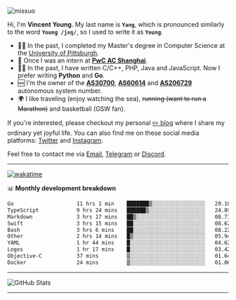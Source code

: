 <p align="left"> <img src="https://komarev.com/ghpvc/?username=missuo&label=Profile%20views&color=0e75b6&style=flat" alt="missuo" /> </p>


Hi, I'm **Vincent Young**. My last name is **`Yang`**, which is pronounced similarly to the word **`Young /jʌŋ/`**, so I used to write it as **`Young`**. 

-  👨‍🎓 In the past, I completed my Master's degree in Computer Science at the [University of Pittsburgh](https://www.pitt.edu).
-  💼 Once I was an intern at **[PwC AC Shanghai](https://www.linkedin.com/company/pwc-ac-shanghai/)**.
-  👨‍💻 In the past, I have written C/C++, PHP, Java and JavaScript. Now I prefer writing **Python** and **Go**.
-  🆕 I'm the owner of the **[AS30700](https://bgp.tools/as/30700)**, **[AS60614](https://bgp.tools/as/60614)** and **[AS206729](https://bgp.tools/as/206729)** autonomous system number.
-  🌍 I like traveling (enjoy watching the sea), ~~running (want to run a Marathon)~~ and basketball (GSW fan).

If you're interested, please checkout my personal [✏️ blog](https://missuo.me/) where I share my ordinary yet joyful life. You can also find me on these social media platforms: [Twitter](https://twitter.com/m1ssuo) and [Instagram](https://www.instagram.com/missuo.me).

Feel free to contact me via <a href="mailto:me@owo.nz">Email</a>, [Telegram](https://t.me/missuo) or [Discord](https://discordapp.com/users/missuo#7448).

-------

[![wakatime](https://wakatime.com/badge/user/c13cd961-40ca-417a-afb6-1f9ea8ac295c.svg)](https://wakatime.com/@missuo)

📊 **Monthly development breakdown**
<!--START_SECTION:waka-->

```txt
Go                    11 hrs 1 min    ███████▒░░░░░░░░░░░░░░░░░   29.18 %
TypeScript            9 hrs 24 mins   ██████▒░░░░░░░░░░░░░░░░░░   24.89 %
Markdown              3 hrs 17 mins   ██▒░░░░░░░░░░░░░░░░░░░░░░   08.71 %
Swift                 3 hrs 15 mins   ██░░░░░░░░░░░░░░░░░░░░░░░   08.62 %
Bash                  3 hrs 6 mins    ██░░░░░░░░░░░░░░░░░░░░░░░   08.22 %
Other                 2 hrs 14 mins   █▒░░░░░░░░░░░░░░░░░░░░░░░   05.94 %
YAML                  1 hr 44 mins    █░░░░░░░░░░░░░░░░░░░░░░░░   04.62 %
Logos                 1 hr 17 mins    █░░░░░░░░░░░░░░░░░░░░░░░░   03.42 %
Objective-C           37 mins         ▒░░░░░░░░░░░░░░░░░░░░░░░░   01.64 %
Docker                24 mins         ▒░░░░░░░░░░░░░░░░░░░░░░░░   01.06 %
```

<!--END_SECTION:waka-->

-------

![GitHub Stats](https://github-readme-stats-opal-alpha-76.vercel.app/api?username=missuo&show_icons=true&theme=transparent)

-------

